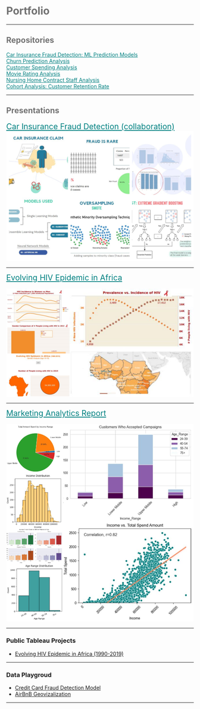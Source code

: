 <h1 style="color:#727272;">Portfolio</h1>

---

<h2 style="color:#727272;">Repositories</h2>
<a href="https://github.com/YanaGilBCN/car_insurance_fraud" style="color: teal; font-size: 1.0em;">Car Insurance Fraud Detection: ML Prediction Models</a><br>
<a href="https://github.com/YanaGilBCN/churn_prediction" style="color: teal; font-size: 1.0em;">Churn Prediction Analysis</a><br>
<a href="https://github.com/YanaGilBCN/customer_spending_analysis" style="color: teal; font-size: 1.0em;">Customer Spending Analysis</a><br>
<a href="https://github.com/YanaGilBCN/movie_rating" style="color: teal; font-size: 1.0em;">Movie Rating Analysis</a><br>
<a href="https://github.com/YanaGilBCN/nursing_home_staffing" style="color: teal; font-size: 1.0em;">Nursing Home Contract Staff Analysis</a><br>
<a href="https://github.com/YanaGilBCN/cohort_analysis" style="color: teal; font-size: 1.0em;">Cohort Analysis: Customer Retention Rate</a>


---

<h2 style="color:#727272;">Presentations</h2>
<a href="pdf/YG Group Project Car Fraud Detection.pdf" style="color: teal; font-size: 1.5em;">Car Insurance Fraud Detection (collaboration)</a>
<br>
<img src="images/car_fraud_project.jpg?raw=true"/>

---

<a href="pdf/Evolving HIV Epidemic in Africa.pdf" style="color: teal; font-size: 1.5em;">Evolving HIV Epidemic in Africa</a>
<br><br>
<img src="images/hiv_project.png?raw=true"/>

---

<a href="pdf/YG_Marketing_Data.pdf" style="color: teal; font-size: 1.5em;">Marketing Analytics Report</a>
<br><br>
<img src="images/marketing_project.png?raw=true"/>

---

### Public Tableau Projects

- [Evolving HIV Epidemic in Africa (1990-2019)](https://public.tableau.com/app/profile/yana.gilichinskaya/viz/YG_HIV_Tableau_Project/TheStory)


---

### Data Playgroud

- [Credit Card Fraud Detection Model](pdf/Yana_Credit_Card_Fraud.pdf)
- [AirBnB Geovizalization](pdf/airbnb-geovis-activities.pdf)

---

